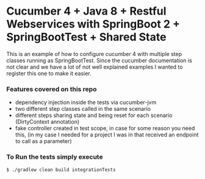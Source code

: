 # Cucumber 4 + Java 8 + Restful Webservices with SpringBoot 2 + SpringBootTest + Shared State

This is an example of how to configure cucumber 4 with multiple step classes running as SpringBootTest. 
Since the cucumber documentation is not clear and we have a lot of not well explained examples 
I wanted to register this one to make it easier.

### Features covered on this repo

* dependency injection inside the tests via cucumber-jvm
* two different step classes called in the same scenario
* different steps sharing state and being reset for each scenario (DirtyContext annotation)
* fake controller created in test scope, in case for some reason you need this, 
(in my case I needed for a project I was in that received an endpoint to call as a parameter)

### To Run the tests simply execute

`
$ ./gradlew clean build integrationTests
`

